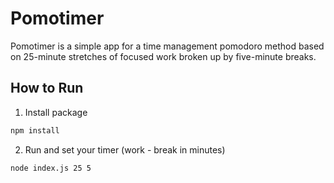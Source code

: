 # Pomotimer
Pomotimer is a simple app for a time management pomodoro method based on 25-minute stretches of focused work broken up by five-minute breaks.

## How to Run
1. Install package
```bash
npm install
```
2. Run and set your timer (work - break in minutes)
```bash
node index.js 25 5
```
